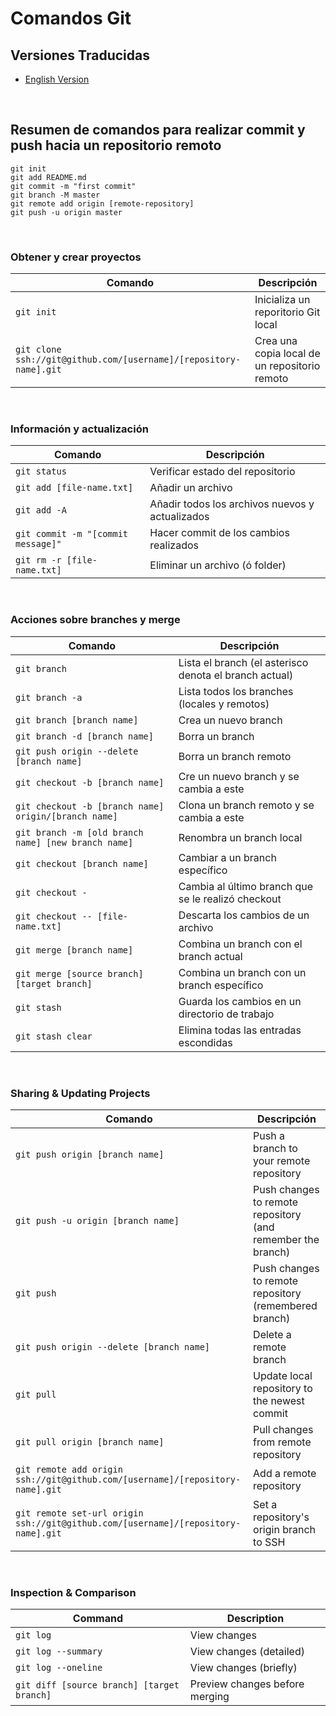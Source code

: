 Comandos Git
============

## Versiones Traducidas
- [English Version](README.md)
<br>

## Resumen de comandos para realizar commit y push hacia un repositorio remoto

    git init
    git add README.md
    git commit -m "first commit"
    git branch -M master
    git remote add origin [remote-repository]
    git push -u origin master
<br>

### Obtener y crear proyectos

| Comando | Descripción |
| ------- | ----------- |
| `git init` | Inicializa un reporitorio Git local |
| `git clone ssh://git@github.com/[username]/[repository-name].git` | Crea una copia local de un repositorio remoto |
<br>

### Información y actualización

| Comando | Descripción |
| ------- | ----------- |
| `git status` | Verificar estado del repositorio |
| `git add [file-name.txt]` | Añadir un archivo |
| `git add -A` | Añadir todos los archivos nuevos y actualizados |
| `git commit -m "[commit message]"` | Hacer commit de los cambios realizados |
| `git rm -r [file-name.txt]` | Eliminar un archivo (ó folder) |
<br>

### Acciones sobre branches y merge

| Comando | Descripción |
| ------- | ----------- |
| `git branch` | Lista el branch (el asterisco denota el branch actual) |
| `git branch -a` | Lista todos los branches (locales y remotos) |
| `git branch [branch name]` | Crea un nuevo branch |
| `git branch -d [branch name]` | Borra un branch |
| `git push origin --delete [branch name]` | Borra un branch remoto |
| `git checkout -b [branch name]` | Cre un nuevo branch y se cambia a este |
| `git checkout -b [branch name] origin/[branch name]` | Clona un branch remoto y se cambia a este |
| `git branch -m [old branch name] [new branch name]` | Renombra un branch local |
| `git checkout [branch name]` | Cambiar a un branch específico |
| `git checkout -` | Cambia al último branch que se le realizó checkout |
| `git checkout -- [file-name.txt]` | Descarta los cambios de un archivo |
| `git merge [branch name]` | Combina un branch con el branch actual |
| `git merge [source branch] [target branch]` | Combina un branch con un branch específico |
| `git stash` | Guarda los cambios en un directorio de trabajo |
| `git stash clear` | Elimina todas las entradas escondidas |
<br>

### Sharing & Updating Projects

| Comando | Descripción |
| ------- | ----------- |
| `git push origin [branch name]` | Push a branch to your remote repository |
| `git push -u origin [branch name]` | Push changes to remote repository (and remember the branch) |
| `git push` | Push changes to remote repository (remembered branch) |
| `git push origin --delete [branch name]` | Delete a remote branch |
| `git pull` | Update local repository to the newest commit |
| `git pull origin [branch name]` | Pull changes from remote repository |
| `git remote add origin ssh://git@github.com/[username]/[repository-name].git` | Add a remote repository |
| `git remote set-url origin ssh://git@github.com/[username]/[repository-name].git` | Set a repository's origin branch to SSH |
<br>

### Inspection & Comparison

| Command | Description |
| ------- | ----------- |
| `git log` | View changes |
| `git log --summary` | View changes (detailed) |
| `git log --oneline` | View changes (briefly) |
| `git diff [source branch] [target branch]` | Preview changes before merging |
<br>
